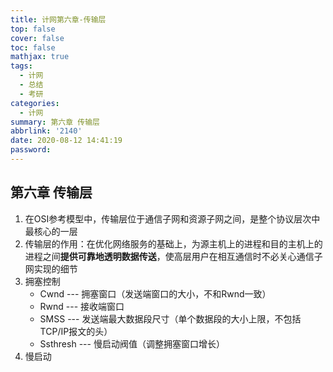 ```yaml
---
title: 计网第六章-传输层
top: false
cover: false
toc: false
mathjax: true
tags:
  - 计网
  - 总结
  - 考研
categories:
  - 计网
summary: 第六章 传输层
abbrlink: '2140'
date: 2020-08-12 14:41:19
password:
---
```

## 第六章 传输层

1. 在OSI参考模型中，传输层位于通信子网和资源子网之间，是整个协议层次中最核心的一层
2. 传输层的作用：在优化网络服务的基础上，为源主机上的进程和目的主机上的进程之间**提供可靠地透明数据传送**，使高层用户在相互通信时不必关心通信子网实现的细节
3. 拥塞控制
   - Cwnd --- 拥塞窗口（发送端窗口的大小，不和Rwnd一致）
   - Rwnd --- 接收端窗口
   - SMSS --- 发送端最大数据段尺寸（单个数据段的大小上限，不包括TCP/IP报文的头）
   - Ssthresh --- 慢启动阀值（调整拥塞窗口增长）
4. 慢启动

